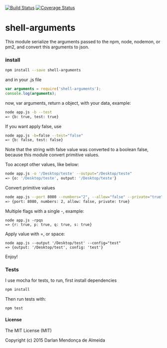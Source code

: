 [![Build Status](https://travis-ci.org/darlanmendonca/shell-arguments.svg)](https://travis-ci.org/thebergamo/parsick) [![Coverage Status](https://coveralls.io/repos/darlanmendonca/shell-arguments/badge.svg?branch=master&service=github)](https://coveralls.io/github/darlanmendonca/shell-arguments?branch=master)

# shell-arguments

This module serialize the arguments passed to the npm, node, nodemon, or pm2, and convert this arguments to json.

### install
```sh
npm install --save shell-arguments
```

and in your .js file

```js
var arguments = require('shell-arguments');
console.log(arguments);
```

now, var arguments, return a object, with your data, example:

```sh
node app.js -b --test
=> {b: true, test: true}
```

If you want apply false, use
```sh
node app.js -b=false --test="false"
=> {b: false, test: false}
```
Note that the string with false value was converted to a boolean false, because this module convert primitive values.


Too accept other values, like below:
```sh
node app.js -o '/Desktop/teste' --output="/Desktop/teste"
=> {o: '/Desktop/teste', output: '/Desktop/teste'}
```

Convert primitive values
```sh
node app.js --port 8080 --numbers="2", --allow="false" --private="true"
=> {port: 8080, numbers: 2, allow: false, private: true}
```

Multiple flags with a single -, example:
```shell
node app.js -rpqs
=> {r: true, p: true, q: true, s: true}
```

Apply value with =, or space:
```shell
node app.js --output '/Desktop/test' --config="test"
=> {output: '/Desktop/test', config: 'test'}
```

Enjoy!


### Tests
I use mocha for tests, to run, first install dependencies

```sh
npm install
```

Then run tests with:

```sh
npm test
```


#### License

The MIT License (MIT)

Copyright (c) 2015 Darlan Mendonça de Almeida

